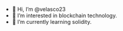 - 👋 Hi, I’m @velasco23
- 👀 I’m interested in blockchain technology.
- 🌱 I’m currently learning solidity.


<!---
velasco23/velasco23 is a ✨ special ✨ repository because its `README.md` (this file) appears on your GitHub profile.
You can click the Preview link to take a look at your changes.
--->

